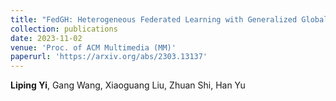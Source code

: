 ```yaml
--- 
title: "FedGH: Heterogeneous Federated Learning with Generalized Global Header" 
collection: publications 
date: 2023-11-02
venue: 'Proc. of ACM Multimedia (MM)' 
paperurl: 'https://arxiv.org/abs/2303.13137' 
--- 
```

**Liping Yi**, Gang Wang, Xiaoguang Liu, Zhuan Shi, Han Yu
